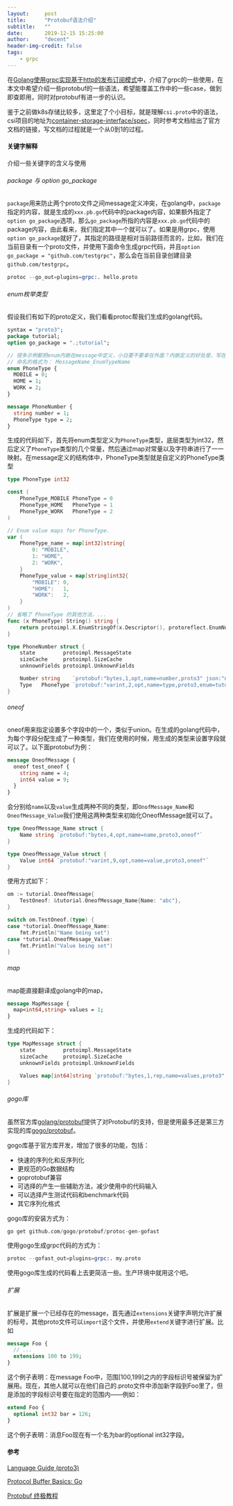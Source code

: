 ```yaml
---
layout:     post
title:      "Protobuf语法介绍"
subtitle:   ""
date:       2019-12-15 15:25:00
author:     "decent"
header-img-credit: false
tags:
    - grpc
---
```


在[Golang使用grpc实现基于http的发布订阅模式](https://loverhythm1990.github.io/2019/12/15/grpc-brief/)中，介绍了grpc的一些使用，在本文中希望介绍一些protobuf的一些语法，希望能覆盖工作中的一些case，做到即查即用，同时对protobuf有进一步的认识。

鉴于之前做k8s存储比较多，这里定了个小目标，就是理解`csi.proto`中的语法，csi项目的地址为[container-storage-interface/spec](https://github.com/container-storage-interface/spec)，同时参考文档给出了官方文档的链接，写文档的过程就是一个从0到1的过程。

#### 关键字解释
介绍一些关键字的含义与使用
###### package 与 option go_package
`package`用来防止两个proto文件之间message定义冲突，在golang中，`package`指定的内容，就是生成的`xxx.pb.go`代码中的package内容，如果额外指定了`option go_package`选项，那么`go_package`所指的内容是`xxx.pb.go`代码中的package内容，由此看来，我们指定其中一个就可以了。如果是用grpc，使用`option go_package`就好了，其指定的路径是相对当前路径而言的，比如，我们在当前目录有一个proto文件，并使用下面命令生成grpc代码，并且`option go_package = "github.com/testgrpc"`，那么会在当前目录创建目录`github.com/testgrpc`。
```s
protoc --go_out=plugins=grpc:. hello.proto
```

###### enum枚举类型
假设我们有如下的proto定义，我们看看protoc帮我们生成的golang代码。
```protobuf
syntax = "proto3";
package tutorial;
option go_package = ".;tutorial";

// 很多示例都把enum内嵌在message中定义，小白要不要拿在外面？内嵌定义的好处是，写在不同message中的enum可以重名，生成代码的时候，会自动帮我们命名成不重名的。
// 命名的格式为： MessageName_EnumTypeName
enum PhoneType {
  MOBILE = 0;
  HOME = 1;
  WORK = 2;
}

message PhoneNumber {
  string number = 1;
  PhoneType type = 2;
}
```
生成的代码如下，首先将enum类型定义为`PhoneType`类型，底层类型为int32，然后定义了`PhoneType`类型的几个常量，然后通过map对常量以及字符串进行了一一映射。在message定义的结构体中，PhoneType类型就是自定义的PhoneType类型
```go
type PhoneType int32

const (
	PhoneType_MOBILE PhoneType = 0
	PhoneType_HOME   PhoneType = 1
	PhoneType_WORK   PhoneType = 2
)

// Enum value maps for PhoneType.
var (
	PhoneType_name = map[int32]string{
		0: "MOBILE",
		1: "HOME",
		2: "WORK",
	}
	PhoneType_value = map[string]int32{
		"MOBILE": 0,
		"HOME":   1,
		"WORK":   2,
	}
)
// 省略了 PhoneType 的其他方法，...
func (x PhoneType) String() string {
	return protoimpl.X.EnumStringOf(x.Descriptor(), protoreflect.EnumNumber(x))
}

type PhoneNumber struct {
	state         protoimpl.MessageState
	sizeCache     protoimpl.SizeCache
	unknownFields protoimpl.UnknownFields

	Number string    `protobuf:"bytes,1,opt,name=number,proto3" json:"number,omitempty"`
	Type   PhoneType `protobuf:"varint,2,opt,name=type,proto3,enum=tutorial.PhoneType" json:"type,omitempty"`
}
```
###### oneof
oneof用来指定设置多个字段中的一个，类似于union。在生成的golang代码中，为每个字段分配生成了一种类型，我们在使用的时候，用生成的类型来设置字段就可以了。以下面protobuf为例：
```protobuf
message OneofMessage {
  oneof test_oneof {
    string name = 4;
    int64 value = 9;
  }
}
```
会分别给`name`以及`value`生成两种不同的类型，即`OnofMessage_Name`和`OneofMessage_Value`我们使用这两种类型来初始化OneofMessage就可以了。
```go
type OneofMessage_Name struct {
	Name string `protobuf:"bytes,4,opt,name=name,proto3,oneof"`
}

type OneofMessage_Value struct {
	Value int64 `protobuf:"varint,9,opt,name=value,proto3,oneof"`
}
```
使用方式如下：
```go
om := tutorial.OneofMessage{
	TestOneof: &tutorial.OneofMessage_Name{Name: "abc"},
}

switch om.TestOneof.(type) {
case *tutorial.OneofMessage_Name:
	fmt.Println("Name being set")
case *tutorial.OneofMessage_Value:
	fmt.Println("Value being set")
}
```

###### map
map能直接翻译成golang中的map，
```protobuf
message MapMessage {
  map<int64,string> values = 1;
}
```
生成的代码如下：
```go
type MapMessage struct {
	state         protoimpl.MessageState
	sizeCache     protoimpl.SizeCache
	unknownFields protoimpl.UnknownFields

	Values map[int64]string `protobuf:"bytes,1,rep,name=values,proto3" json:"values,omitempty" protobuf_key:"varint,1,opt,name=key,proto3" protobuf_val:"bytes,2,opt,name=value,proto3"`
}
```

###### gogo库
虽然官方库[golang/protobuf](https://github.com/golang/protobuf)提供了对Protobuf的支持，但是使用最多还是第三方实现的库[gogo/protobuf](https://github.com/gogo/protobuf)。

gogo库基于官方库开发，增加了很多的功能，包括：

* 快速的序列化和反序列化
* 更规范的Go数据结构
* goprotobuf兼容
* 可选择的产生一些辅助方法，减少使用中的代码输入
* 可以选择产生测试代码和benchmark代码
* 其它序列化格式

gogo库的安装方式为：
```s
go get github.com/gogo/protobuf/protoc-gen-gofast
```
使用gogo生成grpc代码的方式为：
```s
protoc --gofast_out=plugins=grpc:. my.proto
```
使用gogo库生成的代码看上去更简洁一些。生产环境中就用这个吧。

###### 扩展
扩展是扩展一个已经存在的message，首先通过`extensions`关键字声明允许扩展的标号，其他proto文件可以`import`这个文件，并使用`extend`关键字进行扩展。比如
```protobuf
message Foo {
  // ...
  extensions 100 to 199;
}
```
这个例子表明：在message Foo中，范围[100,199]之内的字段标识号被保留为扩展用。现在，其他人就可以在他们自己的.proto文件中添加新字段到Foo里了，但是添加的字段标识号要在指定的范围内——例如：
```protobuf
extend Foo {
  optional int32 bar = 126;
}
```
这个例子表明：消息Foo现在有一个名为bar的optional int32字段。

#### 参考

[Language Guide (proto3)](https://developers.google.com/protocol-buffers/docs/proto3)

[Protocol Buffer Basics: Go](https://developers.google.com/protocol-buffers/docs/gotutorial)

[Protobuf 终极教程](https://colobu.com/2019/10/03/protobuf-ultimate-tutorial-in-go/)